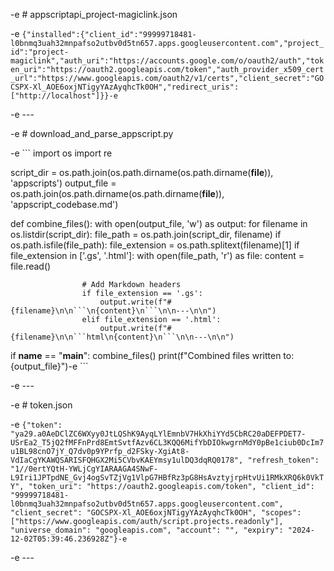 -e # appscriptapi_project-magiclink.json

-e ```
{"installed":{"client_id":"99999718481-l0bnmq3uah32mnpafso2utbv0d5tn657.apps.googleusercontent.com","project_id":"project-magiclink","auth_uri":"https://accounts.google.com/o/oauth2/auth","token_uri":"https://oauth2.googleapis.com/token","auth_provider_x509_cert_url":"https://www.googleapis.com/oauth2/v1/certs","client_secret":"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","redirect_uris":["http://localhost"]}}-e ```

-e ---

-e # download_and_parse_appscript.py

-e ```
import os
import re

script_dir = os.path.join(os.path.dirname(os.path.dirname(__file__)), 'appscripts')
output_file = os.path.join(os.path.dirname(os.path.dirname(__file__)), 'appscript_codebase.md')

def combine_files():
    with open(output_file, 'w') as output:
        for filename in os.listdir(script_dir):
            file_path = os.path.join(script_dir, filename)
            if os.path.isfile(file_path):
                file_extension = os.path.splitext(filename)[1]
                if file_extension in ['.gs', '.html']:
                    with open(file_path, 'r') as file:
                        content = file.read()
                    
                    # Add Markdown headers
                    if file_extension == '.gs':
                        output.write(f"# {filename}\n\n```\n{content}\n```\n\n---\n\n")
                    elif file_extension == '.html':
                        output.write(f"# {filename}\n\n```html\n{content}\n```\n\n---\n\n")

if __name__ == "__main__":
    combine_files()
    print(f"Combined files written to: {output_file}")-e ```

-e ---

-e # token.json

-e ```
{"token": "ya29.a0AeDClZC6WXyy0JtLQShK9AyqLYlEmnbV7HkXhiYYd5CbRC20aDEFPDET7-USrEa2_T5jQ2fMFFnPrd8EmtSvtfAzv6CL3KQQ6MifYbDIOkwgrnMdY0pBe1ciub0DcIm7u1BL98cnO7jY_Q7dv0p9YPrfp_d2FSky-XgiAt8-VdIaCgYKAWQSARISFQHGX2Mi5CVbvKAEYmsy1ulDQ3dqRQ0178", "refresh_token": "1//0ertYQtH-YWLjCgYIARAAGA4SNwF-L9Iri1JPTpdNE_Gvj4ogSvTZjVg1VlpG7HBfRz3pG8HsAvztyjrpHtvUi1RMkXRQ6k0VkTY", "token_uri": "https://oauth2.googleapis.com/token", "client_id": "99999718481-l0bnmq3uah32mnpafso2utbv0d5tn657.apps.googleusercontent.com", "client_secret": "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", "scopes": ["https://www.googleapis.com/auth/script.projects.readonly"], "universe_domain": "googleapis.com", "account": "", "expiry": "2024-12-02T05:39:46.236928Z"}-e ```

-e ---

